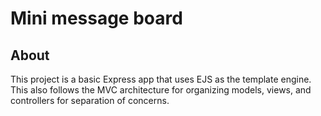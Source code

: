 # Mini message board

## About

This project is a basic Express app that uses EJS as the template engine. This also follows the MVC architecture for organizing models, views, and controllers for separation of concerns.